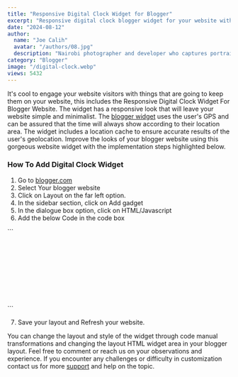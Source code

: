 ```yaml
---
title: "Responsive Digital Clock Widget for Blogger"
excerpt: "Responsive digital clock blogger widget for your website with step-by-step implementation. Add the blogger widget to increase web conversion."
date: "2024-08-12"
author:
  name: "Joe Calih"
  avatar: "/authors/08.jpg"
  description: "Nairobi photographer and developer who captures portraiture, landscapes, weddings, and photo studios."
category: "Blogger"
image: "/digital-clock.webp"
views: 5432
---
```



It's cool to engage your website visitors with things that are going to keep them on your website, this includes the Responsive Digital Clock Widget For Blogger Website. The widget has a responsive look that will leave your website simple and minimalist. The [blogger widget](/category/blogger-widgets) uses the user's GPS and can be assured that the time will always show according to their location area. The widget includes a location cache to ensure accurate results of the user's geolocation. Improve the looks of your blogger website using this gorgeous website widget with the implementation steps highlighted below.

### How To Add Digital Clock Widget

1. Go to [blogger.com](http://blogger.com/)  
2. Select Your blogger website  
3. Click on Layout on the far left option.  
4. In the sidebar section, click on Add gadget  
5. In the dialogue box option, click on HTML/Javascript  
6. Add the below Code in the code box

\`\`\`
<style>
#realtime {
    font-family: Helvetica Neue, Helvetica, Arial, Lucida Grande, sans-serif;
    font-weight: 700;
    display: block;
    text-align: center;
    font-size: 30px;
    padding: 4rem 0;
}

#realtime span {
    display: inline-block;
    font-family: Avenir Next, Nunito, sans-serif;
    font-weight: 100;
    font-size: 8vw;
    position: relative;
    top: -2vw;
}

@media all and (max-width: 600px) {
    #realtime {
        font-size: 4rem;
        padding: 2rem 0;
    };
}

@media all and (max-width: 350px) {

    #realtime {
        font-size: 3rem;
        padding: 2rem 0;
</style>
<time id="realtime"></time>
<script type='text/javascript'>
var currentTime = document.getElementById("realtime");
function zeropadder(n) {
  return (parseInt(n,10) < 10 ? '0' : '')+n;
}
function updateTime(){
  var timeNow= new Date(),
  hh = timeNow.getHours(),
  mm = timeNow.getMinutes(),
  ss = timeNow.getSeconds(),
  formatAMPM = (hh >= 12?'PM':'AM');
  hh = hh % 12 || 12;
  currentTime.innerHTML = hh + ":" + zeropadder(mm) + ":" + zeropadder(ss) + " " + formatAMPM;
  setTimeout(updateTime,1000);
}
updateTime();
</script>
\`\`\`

7. Save your layout and Refresh your website.

You can change the layout and style of the widget through code manual transformations and changing the layout HTML widget area in your blogger layout. Feel free to comment or reach us on your observations and experience. If you encounter any challenges or difficulty in customization contact us for more [support](/support) and help on the topic.
